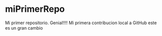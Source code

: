 # miPrimerRepo
Mi primer repositorio. Genial!!!!
Mi primera contribucion local a GitHub este es un gran cambio